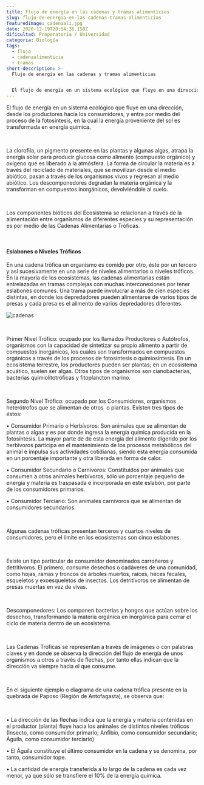 ```yaml
---
title: Flujo de energía en las cadenas y tramas alimenticias
slug: flujo-de-energia-en-las-cadenas-tramas-alimenticias
featuredimage: cadenaali.jpg
date: 2020-12-19T20:54:36.158Z
dificultad: Preparatoria / Universidad
categoria: Biología
tags:
  - flujo
  - cadenaalimenticia
  - tramas
short-description: >-
  Flujo de energía en las cadenas y tramas alimenticias


  El flujo de energía en un sistema ecológico que fluye en una dirección, desde los productores hacia los consumidores, y entra por medio del proceso de la fotosíntesis
---
```

El flujo de energía en un sistema ecológico que fluye en una dirección, desde los productores hacia los consumidores, y entra por medio del proceso de la fotosíntesis, en la cual la energía proveniente del sol es transformada en energía química.

</br>

La clorofila, un pigmento presente en las plantas y algunas algas, atrapa la energía solar para producir glucosa como alimento (compuesto orgánico) y oxígeno que es liberado a la atmósfera. La forma de circular la materia es a través del reciclado de materiales, que se movilizan desde el medio abiótico, pasan a través de los organismos vivos y regresan al medio abiótico. Los descomponedores degradan la materia orgánica y la transforman en compuestos inorgánicos, devolviéndole al suelo.

</br>

Los componentes bióticos del Ecosistema se relacionan a través de la alimentación entre organismos de diferentes especies y su representación es por medio de las Cadenas Alimentarias o Tróficas.

</br>

#### Eslabones o Niveles Tróficos

En una cadena trófica un organismo es comido por otro, éste por un tercero y así sucesivamente en una serie de niveles alimentarios o niveles tróficos. En la mayoría de los ecosistemas, las cadenas alimentarias están entrelazadas en tramas complejas con muchas interconexiones por tener eslabones comunes. Una trama puede involucrar a más de cien especies distintas, en donde los depredadores pueden alimentarse de varios tipos de presas y cada presa es el alimento de varios depredadores diferentes.

![cadenas](/assets/cadenas.jpg "cadenas")

</br>

Primer Nivel Trófico: ocupado por los llamados Productores o Autótrofos, organismos con la capacidad de sintetizar su propio alimento a partir de compuestos inorgánicos, los cuales son transformados en compuestos orgánicos a través de los procesos de fotosíntesis o quimiosíntesis. En un ecosistema terrestre, los productores pueden ser plantas; en un ecosistema acuático, suelen ser algas. Otros tipos de organismos son cianobacterias, bacterias quimiolitotróficas y fitoplancton marino.

</br>

Segundo Nivel Trófico: ocupado por los Consumidores, organismos heterótrofos que se alimentan de otros  o plantas. Existen tres tipos de éstos:

• Consumidor Primario o Herbívoros: Son animales que se alimentan de plantas o algas y es por donde ingresa la energía química producida en la fotosíntesis. La mayor parte de de esta energía del alimento digerido por los herbívoros participa en el mantenimiento de los procesos metabólicos del animal e impulsa sus actividades cotidianas, siendo esta energía consumida en un porcentaje importante y otra liberada en forma de calor.

• Consumidor Secundario o Carnívoros: Constituidos por animales que consumen a otros animales herbívoros, sólo un porcentaje pequeño de energía y materia es traspasada e incorporada en este eslabón, por parte de los consumidores primarios.

• Consumidor Terciario: Son animales carnívoros que se alimentan de consumidores secundarios.

</br>

Algunas cadenas tróficas presentan terceros y cuartos niveles de consumidores, pero el límite en los ecosistemas son cinco eslabones.

</br>

Existe un tipo particular de consumidor denominados carroñeros y detritívoros. El primero, consume desechos o cadáveres de una comunidad, como hojas, ramas y troncos de árboles muertos, raíces, heces fecales, esqueletos y exoesqueletos de insectos. Los detritívoros se alimentan de presas muertas en vez de vivas.

</br>

Descomponedores: Los componen bacterias y hongos que actúan sobre los desechos, transformando la materia orgánica en inorgánica para cerrar el ciclo de materia dentro de un ecosistema.

</br>

Las Cadenas Tróficas se representan a través de imágenes o con palabras claves y en donde se observa la dirección del flujo de energía de unos organismos a otros a través de flechas, por tanto ellas indican que la dirección va siempre hacia el que consume.

</br>

En el siguiente ejemplo o diagrama de una cadena trófica presente en la quebrada de Paposo (Región de Antofagasta), se observa que:

</br>

• La dirección de las flechas indica que la energía y materia contenidas en el productor (planta) fluye hacia los animales de distintos niveles tróficos (Insecto, como consumidor primario; Anfibio, como consumidor secundario; Águila, como consumidor terciario)

• El Águila constituye el último consumidor en la cadena y se denomina, por tanto, consumidor tope.

• La cantidad de energía transferida a lo largo de la cadena es cada vez menor, ya que sólo se transfiere el 10% de la energía química.